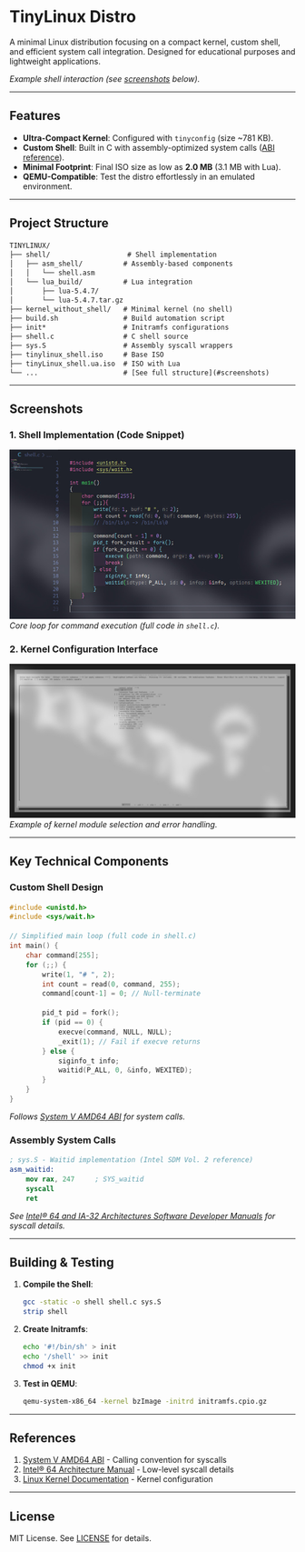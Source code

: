 # TinyLinux Distro

A minimal Linux distribution focusing on a compact kernel, custom shell, and efficient system call integration. Designed for educational purposes and lightweight applications.

*Example shell interaction (see [screenshots](#screenshots) below).*

---

## Features

- **Ultra-Compact Kernel**: Configured with `tinyconfig` (size ~781 KB).
- **Custom Shell**: Built in C with assembly-optimized system calls ([ABI reference](https://en.wikipedia.org/wiki/X86_calling_conventions#System_V_AMD64_ABI)).
- **Minimal Footprint**: Final ISO size as low as **2.0 MB** (3.1 MB with Lua).
- **QEMU-Compatible**: Test the distro effortlessly in an emulated environment.

---

## Project Structure

~~~
TINYLINUX/
├── shell/                   # Shell implementation
│   ├── asm_shell/          # Assembly-based components
│   │   └── shell.asm
│   └── lua_build/          # Lua integration
│       ├── lua-5.4.7/
│       └── lua-5.4.7.tar.gz
├── kernel_without_shell/   # Minimal kernel (no shell)
├── build.sh                # Build automation script
├── init*                   # Initramfs configurations
├── shell.c                 # C shell source
├── sys.S                   # Assembly syscall wrappers
├── tinylinux_shell.iso     # Base ISO
├── tinyLinux_shell.ua.iso  # ISO with Lua
└── ...                     # [See full structure](#screenshots)
~~~

---

## Screenshots

### 1. Shell Implementation (Code Snippet)
![Shell Code](ss/(6).jpeg)  
*Core loop for command execution (full code in `shell.c`).*

### 2. Kernel Configuration Interface
![Kernel Config](ss/(2).jpeg)  
*Example of kernel module selection and error handling.*

---

## Key Technical Components

### Custom Shell Design
~~~c
#include <unistd.h>
#include <sys/wait.h>

// Simplified main loop (full code in shell.c)
int main() {
    char command[255];
    for (;;) {
        write(1, "# ", 2);
        int count = read(0, command, 255);
        command[count-1] = 0; // Null-terminate
        
        pid_t pid = fork();
        if (pid == 0) {
            execve(command, NULL, NULL);
            _exit(1); // Fail if execve returns
        } else {
            siginfo_t info;
            waitid(P_ALL, 0, &info, WEXITED);
        }
    }
}
~~~
*Follows [System V AMD64 ABI](https://en.wikipedia.org/wiki/X86_calling_conventions#System_V_AMD64_ABI) for system calls.*

### Assembly System Calls
~~~nasm
; sys.S - Waitid implementation (Intel SDM Vol. 2 reference)
asm_waitid:
    mov rax, 247     ; SYS_waitid
    syscall
    ret
~~~
*See [Intel® 64 and IA-32 Architectures Software Developer Manuals](https://cdrdv2-public.intel.com/782156/325383-sdm-vol-2abcd.pdf) for syscall details.*

---

## Building & Testing

1. **Compile the Shell**:
   ~~~bash
   gcc -static -o shell shell.c sys.S
   strip shell
   ~~~

2. **Create Initramfs**:
   ~~~bash
   echo '#!/bin/sh' > init
   echo '/shell' >> init
   chmod +x init
   ~~~

3. **Test in QEMU**:
   ~~~bash
   qemu-system-x86_64 -kernel bzImage -initrd initramfs.cpio.gz
   ~~~

---

## References

1. [System V AMD64 ABI](https://en.wikipedia.org/wiki/X86_calling_conventions#System_V_AMD64_ABI) - Calling convention for syscalls
2. [Intel® 64 Architecture Manual](https://cdrdv2-public.intel.com/782156/325383-sdm-vol-2abcd.pdf) - Low-level syscall details
3. [Linux Kernel Documentation](https://www.kernel.org/doc/html/latest/) - Kernel configuration

---

## License

MIT License. See [LICENSE](LICENSE) for details.
